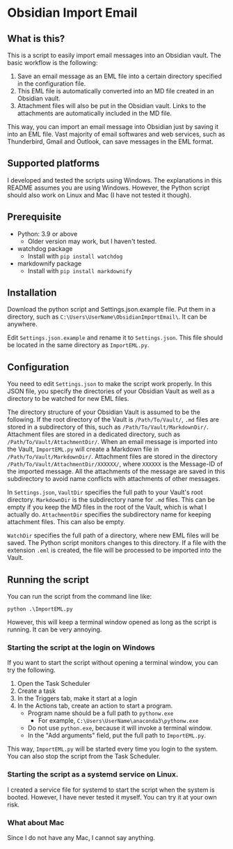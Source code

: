 # Obsidian Import Email
## What is this?
This is a script to easily import email messages into an Obsidian vault. The basic workflow is the following:

1. Save an email message as an EML file into a certain directory specified in the configuration file.
1. This EML file is automatically converted into an MD file created in an Obsidian vault.
1. Attachment files will also be put in the Obsidian vault. Links to the attachments are automatically included in the MD file.

This way, you can import an email message into Obsidian just by saving it into an EML file. Vast majority of email softwares and web services, such as Thunderbird, Gmail and Outlook, can save messages in the EML format.

## Supported platforms
I developed and tested the scripts using Windows. The explanations in this README assumes you are using Windows. However, the Python script should also work on Linux and Mac (I have not tested it though).

## Prerequisite 
- Python: 3.9 or above
    - Older version may work, but I haven't tested.
- watchdog package
    - Install with `pip install watchdog`
- markdownify package
    - Install with `pip install markdownify`

## Installation
Download the python script and Settings.json.example file. Put them in a directory, such as ```C:\Users\UserName\ObsidianImportEmail\```. It can be anywhere.

Edit `Settings.json.example` and rename it to `Settings.json`. This file should be located in the same directory as `ImportEML.py`.

## Configuration
You need to edit `Settings.json` to make the script work properly. In this JSON file, you specify the directories of your Obsidian Vault as well as a directory to be watched for new EML files.

The directory structure of your Obsidian Vault is assumed to be the following.
If the root directory of the Vault is `/Path/To/Vault/`, `.md` files are stored in a subdirectory of this, such as `/Path/To/Vault/MarkdownDir/`.
Attachment files are stored in a dedicated directory, such as `/Path/To/Vault/AttachmentDir/`. When an email message is imported into the Vault, `ImportEML.py` will create a Markdown file in `/Path/To/Vault/MarkdownDir/`. Attachment files are stored in the directory `/Path/To/Vault/AttachmentDir/XXXXXX/`, where `XXXXXX` is the Message-ID of the imported message. All the attachments of the message are saved in this subdirectory to avoid name conflicts with attachments of other messages.

In `Settings.json`, `VaultDir` specifies the full path to your Vault's root directory. `MarkdownDir` is the subdirectory name for `.md` files. This can be empty if you keep the MD files in the root of the Vault, which is what I actually do. `AttachmentDir` specifies the subdirectory name for keeping attachment files. This can also be empty.

`WatchDir` specifies the full path of a directory, where new EML files will be saved. The Python script monitors changes to this directory. If a file with the extension `.eml` is created, the file will be processed to be imported into the Vault.

## Running the script
You can run the script from the command line like:
```
python .\ImportEML.py
```
However, this will keep a terminal window opened as long as the script is running. It can be very annoying.

### Starting the script at the login on Windows
If you want to start the script without opening a terminal window, you can try the following.

1. Open the Task Scheduler
1. Create a task
1. In the Triggers tab, make it start at a login
1. In the Actions tab, create an action to start a program.
    - Program name should be a full path to `pythonw.exe`
        - For example, `C:\Users\UserName\anaconda3\pythonw.exe`
    - Do not use `python.exe`, because it will invoke a terminal window.
    - In the "Add arguments" field, put the full path to `ImportEML.py`.

This way, `ImportEML.py` will be started every time you login to the system.
You can also stop the script from the Task Scheduler.

### Starting the script as a systemd service on Linux.
I created a service file for systemd to start the script when the system is booted. However, I have never tested it myself. You can try it at your own risk.

### What about Mac
Since I do not have any Mac, I cannot say anything.
